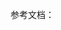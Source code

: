 参考文档：

[1]: https://www.jianshu.com/p/71708ded6788	"在VirtualBox上使用Bosh部署Cloud Foundry"
[2]: https://www.bosh.io/docs/bosh-lite/	"BOSH Lite 部署Director"
[3]: https://docs.cloudfoundry.org/deploying/cf-deployment/deploy-cf.html	"部署Cloud Foundry"

